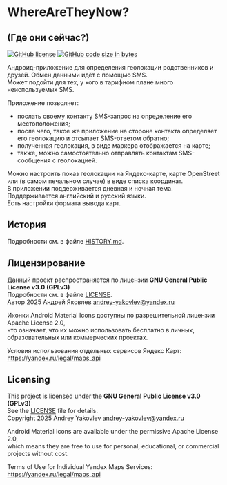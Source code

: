 # WhereAreTheyNow?
## (Где они сейчас?)

[![GitHub license][1]][2] [![GitHub code size in bytes][3]]()

[1]: https://img.shields.io/github/license/Mammoth70/WhereAreTheyNow.svg
[2]: LICENSE
[3]: https://img.shields.io/github/languages/code-size/Mammoth70/WhereAreTheyNow.svg?color=teal

Андроид-приложение для определения геолокации родственников и друзей. Обмен данными идёт с помощью SMS.  
Может подойти для тех, у кого в тарифном плане много неиспользуемых SMS.

Приложение позволяет:
- послать своему контакту SMS-запрос на определение его местоположения;
- после чего, такое же приложение на стороне контакта определяет его геолокацию и отсылает SMS-ответом обратно;
- полученная геолокация, в виде маркера отображается на карте;
- также, можно самостоятельно отправлять контактам SMS-сообщения с геолокацией.

Можно настроить показ геолокации на Яндекс-карте, карте OpenStreet или (в самом печальном случае) в виде списка координат.  
В приложении поддерживается дневная и ночная тема.  
Поддерживается английский и руcский языки.  
Есть настройки формата вывода карт.

## История
Подробности см. в файле [HISTORY.md](HISTORY.md).  

## Лицензирование
Данный проект распространяется по лицензии **GNU General Public License v3.0 (GPLv3)**  
Подробности см. в файле [LICENSE](LICENSE).  
Автор 2025 Андрей Яковлев <andrey-yakovlev@yandex.ru>

Иконки Android Material Icons доступны по разрешительной лицензии Apache License 2.0,  
что означает, что их можно использовать бесплатно в личных, образовательных или коммерческих проектах.

Условия использования отдельных сервисов Яндекс Карт:  
https://yandex.ru/legal/maps_api

## Licensing
This project is licensed under the **GNU General Public License v3.0 (GPLv3)**  
See the [LICENSE](LICENSE) file for details.  
Copyright 2025 Andrey Yakovlev <andrey-yakovlev@yandex.ru>

Android Material Icons are available under the permissive Apache License 2.0,  
which means they are free to use for personal, educational, or commercial projects without cost.

Terms of Use for Individual Yandex Maps Services:  
https://yandex.ru/legal/maps_api
